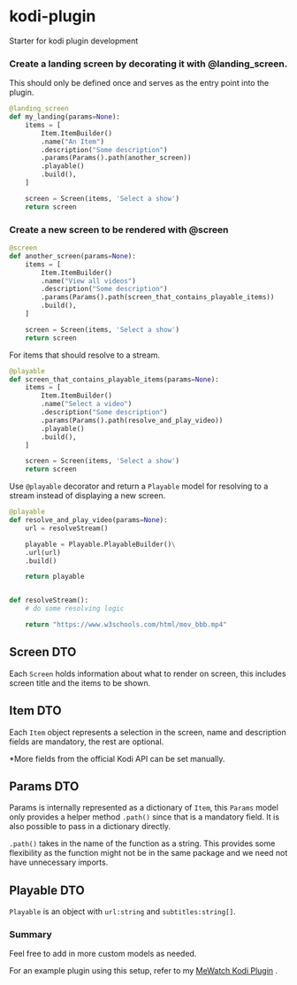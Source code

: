 # kodi-plugin

Starter for kodi plugin development

### Create a landing screen by decorating it with @landing_screen.

This should only be defined once and serves as the entry point into the plugin.

```python
@landing_screen
def my_landing(params=None):
    items = [
        Item.ItemBuilder()
        .name("An Item")
        .description("Some description")
        .params(Params().path(another_screen))
        .playable()
        .build(),
    ]

    screen = Screen(items, 'Select a show')
    return screen
```

### Create a new screen to be rendered with @screen

```python
@screen
def another_screen(params=None):
    items = [
        Item.ItemBuilder()
        .name("View all videos")
        .description("Some description")
        .params(Params().path(screen_that_contains_playable_items))
        .build(),
    ]

    screen = Screen(items, 'Select a show')
    return screen
```

For items that should resolve to a stream.

```python
@playable
def screen_that_contains_playable_items(params=None):
    items = [
        Item.ItemBuilder()
        .name("Select a video")
        .description("Some description")
        .params(Params().path(resolve_and_play_video))
        .playable()
        .build(),
    ]

    screen = Screen(items, 'Select a show')
    return screen
```

Use `@playable` decorator and return a `Playable` model for resolving to a stream instead of displaying a new screen.

```python
@playable
def resolve_and_play_video(params=None):
    url = resolveStream()

    playable = Playable.PlayableBuilder()\
    .url(url)
    .build()

    return playable


def resolveStream():
    # do some resolving logic

    return "https://www.w3schools.com/html/mov_bbb.mp4"

```

## Screen DTO

Each `Screen` holds information about what to render on screen, this includes screen title and the items to be shown.

## Item DTO

Each `Item` object represents a selection in the screen, name and description fields are mandatory, the rest are optional.

\*More fields from the official Kodi API can be set manually.

## Params DTO

Params is internally represented as a dictionary of `Item`, this `Params` model only provides a helper method `.path()` since that is a mandatory field. It is also possible to pass in a dictionary directly.

`.path()` takes in the name of the function as a string. This provides some flexibility as the function might not be in the same package and we need not have unnecessary imports.

## Playable DTO

`Playable` is an object with `url:string` and `subtitles:string[]`.

### Summary

Feel free to add in more custom models as needed.

For an example plugin using this setup, refer to my [MeWatch Kodi Plugin](https://github.com/wxlai90/mewatch-sg/)
.
